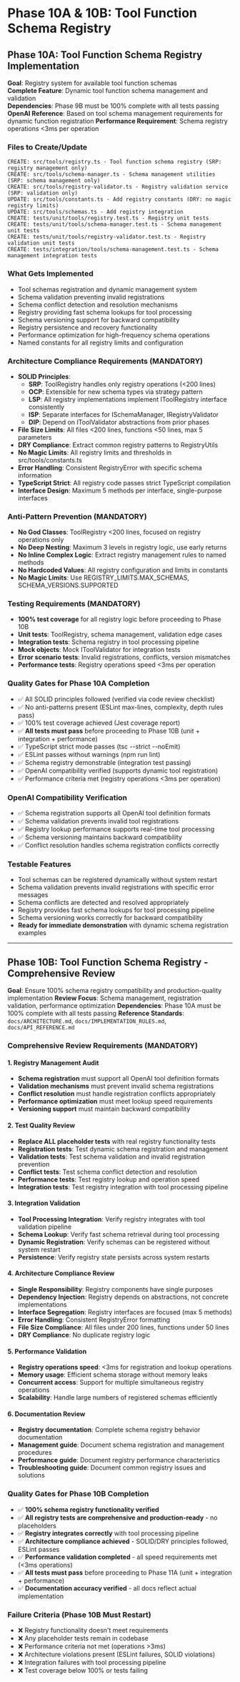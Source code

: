 # Phase 10A & 10B: Tool Function Schema Registry

## Phase 10A: Tool Function Schema Registry Implementation
**Goal**: Registry system for available tool function schemas  
**Complete Feature**: Dynamic tool function schema management and validation  
**Dependencies**: Phase 9B must be 100% complete with all tests passing
**OpenAI Reference**: Based on tool schema management requirements for dynamic function registration
**Performance Requirement**: Schema registry operations <3ms per operation

### Files to Create/Update
```
CREATE: src/tools/registry.ts - Tool function schema registry (SRP: registry management only)
CREATE: src/tools/schema-manager.ts - Schema management utilities (SRP: schema management only)
CREATE: src/tools/registry-validator.ts - Registry validation service (SRP: validation only)
UPDATE: src/tools/constants.ts - Add registry constants (DRY: no magic registry limits)
UPDATE: src/tools/schemas.ts - Add registry integration
CREATE: tests/unit/tools/registry.test.ts - Registry unit tests
CREATE: tests/unit/tools/schema-manager.test.ts - Schema management unit tests
CREATE: tests/unit/tools/registry-validator.test.ts - Registry validation unit tests
CREATE: tests/integration/tools/schema-management.test.ts - Schema management integration tests
```

### What Gets Implemented
- Tool schemas registration and dynamic management system
- Schema validation preventing invalid registrations
- Schema conflict detection and resolution mechanisms
- Registry providing fast schema lookups for tool processing
- Schema versioning support for backward compatibility
- Registry persistence and recovery functionality
- Performance optimization for high-frequency schema operations
- Named constants for all registry limits and configuration

### Architecture Compliance Requirements (MANDATORY)
- **SOLID Principles**: 
  - **SRP**: ToolRegistry handles only registry operations (<200 lines)
  - **OCP**: Extensible for new schema types via strategy pattern
  - **LSP**: All registry implementations implement IToolRegistry interface consistently
  - **ISP**: Separate interfaces for ISchemaManager, IRegistryValidator
  - **DIP**: Depend on IToolValidator abstractions from prior phases
- **File Size Limits**: All files <200 lines, functions <50 lines, max 5 parameters
- **DRY Compliance**: Extract common registry patterns to RegistryUtils
- **No Magic Limits**: All registry limits and thresholds in src/tools/constants.ts
- **Error Handling**: Consistent RegistryError with specific schema information
- **TypeScript Strict**: All registry code passes strict TypeScript compilation
- **Interface Design**: Maximum 5 methods per interface, single-purpose interfaces

### Anti-Pattern Prevention (MANDATORY)
- **No God Classes**: ToolRegistry <200 lines, focused on registry operations only
- **No Deep Nesting**: Maximum 3 levels in registry logic, use early returns
- **No Inline Complex Logic**: Extract registry management rules to named methods
- **No Hardcoded Values**: All registry configuration and limits in constants
- **No Magic Limits**: Use REGISTRY_LIMITS.MAX_SCHEMAS, SCHEMA_VERSIONS.SUPPORTED

### Testing Requirements (MANDATORY)
- **100% test coverage** for all registry logic before proceeding to Phase 10B
- **Unit tests**: ToolRegistry, schema management, validation edge cases
- **Integration tests**: Schema registry in tool processing pipeline
- **Mock objects**: Mock IToolValidator for integration tests
- **Error scenario tests**: Invalid registrations, conflicts, version mismatches
- **Performance tests**: Registry operations speed <3ms per operation

### Quality Gates for Phase 10A Completion
- ✅ All SOLID principles followed (verified via code review checklist)
- ✅ No anti-patterns present (ESLint max-lines, complexity, depth rules pass)
- ✅ 100% test coverage achieved (Jest coverage report)
- ✅ **All tests must pass** before proceeding to Phase 10B (unit + integration + performance)
- ✅ TypeScript strict mode passes (tsc --strict --noEmit)
- ✅ ESLint passes without warnings (npm run lint)
- ✅ Schema registry demonstrable (integration test passing)
- ✅ OpenAI compatibility verified (supports dynamic tool registration)
- ✅ Performance criteria met (registry operations <3ms per operation)

### OpenAI Compatibility Verification
- ✅ Schema registration supports all OpenAI tool definition formats
- ✅ Schema validation prevents invalid tool registrations
- ✅ Registry lookup performance supports real-time tool processing
- ✅ Schema versioning maintains backward compatibility
- ✅ Conflict resolution handles schema registration conflicts correctly

### Testable Features
- Tool schemas can be registered dynamically without system restart
- Schema validation prevents invalid registrations with specific error messages
- Schema conflicts are detected and resolved appropriately
- Registry provides fast schema lookups for tool processing pipeline
- Schema versioning works correctly for backward compatibility
- **Ready for immediate demonstration** with dynamic schema registration examples

---

## Phase 10B: Tool Function Schema Registry - Comprehensive Review
**Goal**: Ensure 100% schema registry compatibility and production-quality implementation
**Review Focus**: Schema management, registration validation, performance optimization
**Dependencies**: Phase 10A must be 100% complete with all tests passing
**Reference Standards**: `docs/ARCHITECTURE.md`, `docs/IMPLEMENTATION_RULES.md`, `docs/API_REFERENCE.md`

### Comprehensive Review Requirements (MANDATORY)

#### 1. Registry Management Audit
- **Schema registration** must support all OpenAI tool definition formats
- **Validation mechanisms** must prevent invalid schema registrations
- **Conflict resolution** must handle registration conflicts appropriately
- **Performance optimization** must meet lookup speed requirements
- **Versioning support** must maintain backward compatibility

#### 2. Test Quality Review
- **Replace ALL placeholder tests** with real registry functionality tests
- **Registration tests**: Test dynamic schema registration and management
- **Validation tests**: Test schema validation and invalid registration prevention
- **Conflict tests**: Test schema conflict detection and resolution
- **Performance tests**: Test registry lookup and operation speed
- **Integration tests**: Test registry integration with tool processing pipeline

#### 3. Integration Validation
- **Tool Processing Integration**: Verify registry integrates with tool validation pipeline
- **Schema Lookup**: Verify fast schema retrieval during tool processing
- **Dynamic Registration**: Verify schemas can be registered without system restart
- **Persistence**: Verify registry state persists across system restarts

#### 4. Architecture Compliance Review
- **Single Responsibility**: Registry components have single purposes
- **Dependency Injection**: Registry depends on abstractions, not concrete implementations
- **Interface Segregation**: Registry interfaces are focused (max 5 methods)
- **Error Handling**: Consistent RegistryError formatting
- **File Size Compliance**: All files under 200 lines, functions under 50 lines
- **DRY Compliance**: No duplicate registry logic

#### 5. Performance Validation
- **Registry operations speed**: <3ms for registration and lookup operations
- **Memory usage**: Efficient schema storage without memory leaks
- **Concurrent access**: Support for multiple simultaneous registry operations
- **Scalability**: Handle large numbers of registered schemas efficiently

#### 6. Documentation Review
- **Registry documentation**: Complete schema registry behavior documentation
- **Management guide**: Document schema registration and management procedures
- **Performance guide**: Document registry performance characteristics
- **Troubleshooting guide**: Document common registry issues and solutions

### Quality Gates for Phase 10B Completion
- ✅ **100% schema registry functionality verified**
- ✅ **All registry tests are comprehensive and production-ready** - no placeholders
- ✅ **Registry integrates correctly** with tool processing pipeline
- ✅ **Architecture compliance achieved** - SOLID/DRY principles followed, ESLint passes
- ✅ **Performance validation completed** - all speed requirements met (<3ms operations)
- ✅ **All tests must pass** before proceeding to Phase 11A (unit + integration + performance)
- ✅ **Documentation accuracy verified** - all docs reflect actual implementation

### Failure Criteria (Phase 10B Must Restart)
- ❌ Registry functionality doesn't meet requirements
- ❌ Any placeholder tests remain in codebase
- ❌ Performance criteria not met (operations >3ms)
- ❌ Architecture violations present (ESLint failures, SOLID violations)
- ❌ Integration failures with tool processing pipeline
- ❌ Test coverage below 100% or tests failing